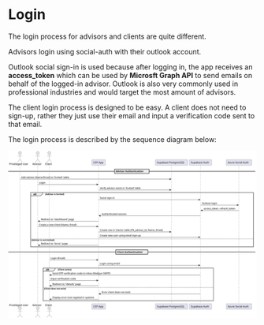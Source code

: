 # Login
The login process for advisors and clients are quite different.

Advisors login using social-auth with their outlook account.

Outlook social sign-in is used because after logging in, the app receives an **access_token** which can be used by **Microsft Graph API** to send emails on behalf of the logged-in advisor.
Outlook is also very commonly used in professional industries and would target the most amount of advisors.

The client login process is designed to be easy. A client does not need to sign-up, rather they just use their email and input a verification code sent to that email.

The login process is described by the sequence diagram below:

![](../images/login-sequence.svg)
